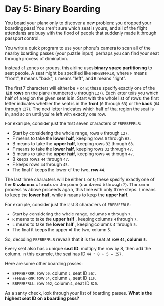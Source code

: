 # Day 5: Binary Boarding
You board your plane only to discover a new problem: you dropped your boarding pass! You aren't sure which seat is yours, and all of the flight attendants are busy with the flood of people that suddenly made it through passport control.

You write a quick program to use your phone's camera to scan all of the nearby boarding passes (your puzzle input); perhaps you can find your seat through process of elimination.

Instead of zones or groups, this airline uses **binary space partitioning** to seat people. A seat might be specified like `FBFBBFFRLR`, where `F` means "front", `B` means "back", `L` means "left", and `R` means "right".

The first 7 characters will either be `F` or `B`; these specify exactly one of the **128 rows** on the plane (numbered `0` through `127`). Each letter tells you which half of a region the given seat is in. Start with the whole list of rows; the first letter indicates whether the seat is in the **front** (`0` through `63`) or the **back** (``64`` through ``127``). The next letter indicates which half of that region the seat is in, and so on until you're left with exactly one row.

For example, consider just the first seven characters of `FBFBBFFRLR`:

- Start by considering the whole range, rows `0` through `127`.
- F means to take the **lower half**, keeping rows `0` through `63`.
- B means to take the **upper half**, keeping rows `32` through `63`.
- F means to take the **lower half**, keeping rows `32` through `47`.
- B means to take the **upper half**, keeping rows `40` through `47`.
- B keeps rows `44` through `47`.
- F keeps rows `44` through `45`.
- The final `F` keeps the lower of the two, **row `44`**.

The last three characters will be either `L` or `R`; these specify exactly one of the **8 columns** of seats on the plane (numbered `0` through `7`). The same process as above proceeds again, this time with only three steps. `L` means to keep the **lower half**, while `R` means to keep the **upper half**.

For example, consider just the last 3 characters of `FBFBBFFRLR`:

- Start by considering the whole range, columns `0` through `7`.
- `R` means to take the **upper half** , keeping columns `4` through `7`.
- `L` means to take the **lower half** , keeping columns `4` through `5`.
- The final `R` keeps the upper of the two, column `5`.

So, decoding `FBFBBFFRLR` reveals that it is the seat at **row `44`, column `5`**.

Every seat also has a unique **seat ID**: multiply the row by 8, then add the column. In this example, the seat has ID `44 * 8 + 5 = 357`.

Here are some other boarding passes:

- `BFFFBBFRRR`: row `70`, column `7`, seat ID `567`.
- `FFFBBBFRRR`: row `14`, column `7`, seat ID `119`.
- `BBFFBBFRLL`: row `102`, column `4`, seat ID `820`.

As a sanity check, look through your list of boarding passes. **What is the highest seat ID on a boarding pass?**